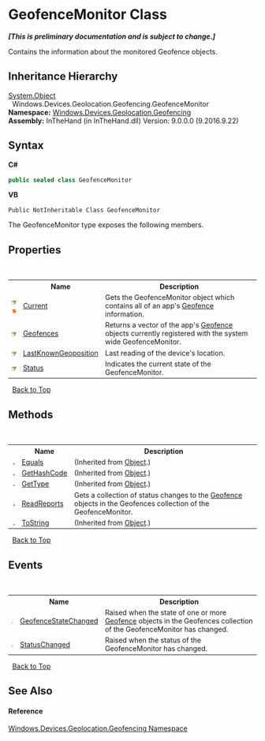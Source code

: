 # GeofenceMonitor Class
 _**\[This is preliminary documentation and is subject to change.\]**_

Contains the information about the monitored Geofence objects.


## Inheritance Hierarchy
<a href="http://msdn2.microsoft.com/en-us/library/e5kfa45b" target="_blank">System.Object</a><br />&nbsp;&nbsp;Windows.Devices.Geolocation.Geofencing.GeofenceMonitor<br />
**Namespace:**&nbsp;<a href="N_Windows_Devices_Geolocation_Geofencing">Windows.Devices.Geolocation.Geofencing</a><br />**Assembly:**&nbsp;InTheHand (in InTheHand.dll) Version: 9.0.0.0 (9.2016.9.22)

## Syntax

**C#**<br />
``` C#
public sealed class GeofenceMonitor
```

**VB**<br />
``` VB
Public NotInheritable Class GeofenceMonitor
```

The GeofenceMonitor type exposes the following members.


## Properties
&nbsp;<table><tr><th></th><th>Name</th><th>Description</th></tr><tr><td>![Public property](media/pubproperty.gif "Public property")![Static member](media/static.gif "Static member")</td><td><a href="P_Windows_Devices_Geolocation_Geofencing_GeofenceMonitor_Current">Current</a></td><td>
Gets the GeofenceMonitor object which contains all of an app's <a href="T_Windows_Devices_Geolocation_Geofencing_Geofence">Geofence</a> information.</td></tr><tr><td>![Public property](media/pubproperty.gif "Public property")</td><td><a href="P_Windows_Devices_Geolocation_Geofencing_GeofenceMonitor_Geofences">Geofences</a></td><td>
Returns a vector of the app's <a href="T_Windows_Devices_Geolocation_Geofencing_Geofence">Geofence</a> objects currently registered with the system wide GeofenceMonitor.</td></tr><tr><td>![Public property](media/pubproperty.gif "Public property")</td><td><a href="P_Windows_Devices_Geolocation_Geofencing_GeofenceMonitor_LastKnownGeoposition">LastKnownGeoposition</a></td><td>
Last reading of the device's location.</td></tr><tr><td>![Public property](media/pubproperty.gif "Public property")</td><td><a href="P_Windows_Devices_Geolocation_Geofencing_GeofenceMonitor_Status">Status</a></td><td>
Indicates the current state of the GeofenceMonitor.</td></tr></table>&nbsp;
<a href="#geofencemonitor-class">Back to Top</a>

## Methods
&nbsp;<table><tr><th></th><th>Name</th><th>Description</th></tr><tr><td>![Public method](media/pubmethod.gif "Public method")</td><td><a href="http://msdn2.microsoft.com/en-us/library/bsc2ak47" target="_blank">Equals</a></td><td> (Inherited from <a href="http://msdn2.microsoft.com/en-us/library/e5kfa45b" target="_blank">Object</a>.)</td></tr><tr><td>![Public method](media/pubmethod.gif "Public method")</td><td><a href="http://msdn2.microsoft.com/en-us/library/zdee4b3y" target="_blank">GetHashCode</a></td><td> (Inherited from <a href="http://msdn2.microsoft.com/en-us/library/e5kfa45b" target="_blank">Object</a>.)</td></tr><tr><td>![Public method](media/pubmethod.gif "Public method")</td><td><a href="http://msdn2.microsoft.com/en-us/library/dfwy45w9" target="_blank">GetType</a></td><td> (Inherited from <a href="http://msdn2.microsoft.com/en-us/library/e5kfa45b" target="_blank">Object</a>.)</td></tr><tr><td>![Public method](media/pubmethod.gif "Public method")</td><td><a href="M_Windows_Devices_Geolocation_Geofencing_GeofenceMonitor_ReadReports">ReadReports</a></td><td>
Gets a collection of status changes to the <a href="T_Windows_Devices_Geolocation_Geofencing_Geofence">Geofence</a> objects in the Geofences collection of the GeofenceMonitor.</td></tr><tr><td>![Public method](media/pubmethod.gif "Public method")</td><td><a href="http://msdn2.microsoft.com/en-us/library/7bxwbwt2" target="_blank">ToString</a></td><td> (Inherited from <a href="http://msdn2.microsoft.com/en-us/library/e5kfa45b" target="_blank">Object</a>.)</td></tr></table>&nbsp;
<a href="#geofencemonitor-class">Back to Top</a>

## Events
&nbsp;<table><tr><th></th><th>Name</th><th>Description</th></tr><tr><td>![Public event](media/pubevent.gif "Public event")</td><td><a href="E_Windows_Devices_Geolocation_Geofencing_GeofenceMonitor_GeofenceStateChanged">GeofenceStateChanged</a></td><td>
Raised when the state of one or more <a href="T_Windows_Devices_Geolocation_Geofencing_Geofence">Geofence</a> objects in the Geofences collection of the GeofenceMonitor has changed.</td></tr><tr><td>![Public event](media/pubevent.gif "Public event")</td><td><a href="E_Windows_Devices_Geolocation_Geofencing_GeofenceMonitor_StatusChanged">StatusChanged</a></td><td>
Raised when the status of the GeofenceMonitor has changed.</td></tr></table>&nbsp;
<a href="#geofencemonitor-class">Back to Top</a>

## See Also


#### Reference
<a href="N_Windows_Devices_Geolocation_Geofencing">Windows.Devices.Geolocation.Geofencing Namespace</a><br />